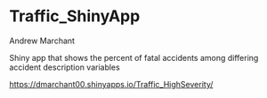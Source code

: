 # Traffic_ShinyApp
Andrew Marchant

Shiny app that shows the percent of fatal accidents among differing accident description variables

https://dmarchant00.shinyapps.io/Traffic_HighSeverity/

